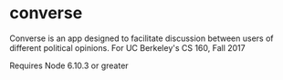 # converse
Converse is an app designed to facilitate discussion between users of different political opinions. For UC Berkeley's CS 160, Fall 2017

Requires Node 6.10.3 or greater
